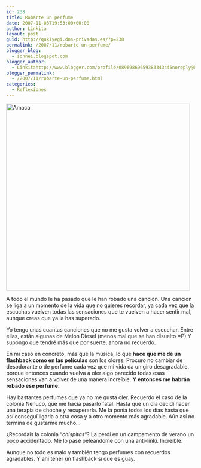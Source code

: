 ```yaml
---
id: 238
title: Robarte un perfume
date: 2007-11-03T19:53:00+00:00
author: Linkita
layout: post
guid: http://qukiyegi.dns-privadas.es/?p=238
permalink: /2007/11/robarte-un-perfume/
blogger_blog:
  - sonnei.blogspot.com
blogger_author:
  - Linkitahttp://www.blogger.com/profile/08969869659383343445noreply@blogger.com
blogger_permalink:
  - /2007/11/robarte-un-perfume.html
categories:
  - Reflexiones
---
```

[<img src="http://farm3.static.flickr.com/2200/1846895434_127f513de3_o.jpg" alt="Amaca" height="500" width="491" />](http://www.flickr.com/photos/linkita/1846895434/ "Música y perfume")

A todo el mundo le ha pasado que le han robado una canción. Una canción se liga a un momento de la vida que no quieres recordar, ya cada vez que la escuchas vuelven todas las sensaciones que te vuelven a hacer sentir mal, aunque creas que ya la has superado.

Yo tengo unas cuantas canciones que no me gusta volver a escuchar. Entre ellas, están algunas de Melon Diesel (menos mal que se han disuelto =P) Y supongo que tendré más que por suerte, ahora no recuerdo.

En mi caso en concreto, más que la música, lo que <span style="font-weight: bold;">hace que me dé un flashback como en las películas</span> son los olores. Procuro no cambiar de desodorante o de perfume cada vez que mi vida da un giro desagradable, porque entonces cuando vuelva a oler algo parecido todas esas sensaciones van a volver de una manera increíble. <span style="font-weight: bold;">Y entonces me habrán robado ese perfume.</span>

Hay bastantes perfumes que ya no me gusta oler. Recuerdo el caso de la colonia Nenuco, que me hacía pasarlo fatal. Hasta que un día decidí hacer una terapia de choche y recuperarla. Me la ponía todos los días hasta que así conseguí ligarla a otra cosa y a otro momento más agradable. Aún así no termina de gustarme mucho&#8230;

¿Recordais la colonia &#8220;<span style="font-style: italic;">chispitas</span>&#8220;? La perdí en un campamento de verano un poco accidentado. Me lo pasé peleándome con una anti-linki. Increíble.

Aunque no todo es malo y también tengo perfumes con recuerdos agradables. Y ahí tener un flashback sí que es guay.